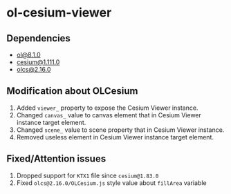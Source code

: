 # ol-cesium-viewer

## Dependencies

- ol@8.1.0
- cesium@1.111.0
- olcs@2.16.0

## Modification about OLCesium

1. Added `viewer_` property to expose the Cesium Viewer instance.
2. Changed `canvas_` value to canvas element that in Cesium Viewer instance target element.
3. Changed `scene_` value to scene property that in Cesium Viewer instance.
4. Removed useless element in Cesium Viewer instance target element.

## Fixed/Attention issues

1. Dropped support for `KTX1` file since `cesium@1.83.0`
2. Fixed `olcs@2.16.0/OLCesium.js` style value about `fillArea` variable
